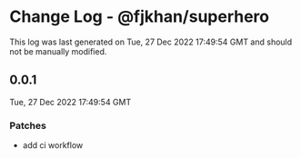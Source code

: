 # Change Log - @fjkhan/superhero

This log was last generated on Tue, 27 Dec 2022 17:49:54 GMT and should not be manually modified.

## 0.0.1
Tue, 27 Dec 2022 17:49:54 GMT

### Patches

- add ci workflow

